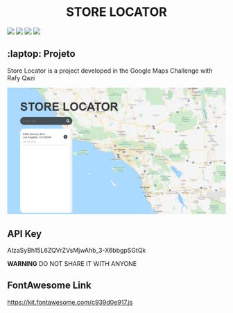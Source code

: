 <h1 align="center">
 STORE LOCATOR
</h1>

 ![](https://img.shields.io/github/languages/count/Nathan-Andrade/Google-maps-challenge?color=%23b5adad) ![](https://img.shields.io/github/languages/top/Nathan-Andrade/Google-maps-challenge?color=%23b5adad) ![](https://img.shields.io/github/repo-size/Nathan-Andrade/Google-maps-challenge?color=%23b5adad) ![](https://img.shields.io/github/last-commit/Nathan-Andrade/Google-maps-challenge?color=%23b5adad)

<h2>:laptop: Projeto</h2>
Store Locator is a project developed in the Google Maps Challenge with Rafy Qazi


![](https://github.com/Nathan-Andrade/Google-maps-challenge/blob/master/github/home.PNG?raw=true)

## API Key

AIzaSyBh15L6ZQVrZVsMjwAhb_3-X6bbgpSGtQk

**WARNING**
DO NOT SHARE IT WITH ANYONE

## FontAwesome Link

https://kit.fontawesome.com/c939d0e917.js

